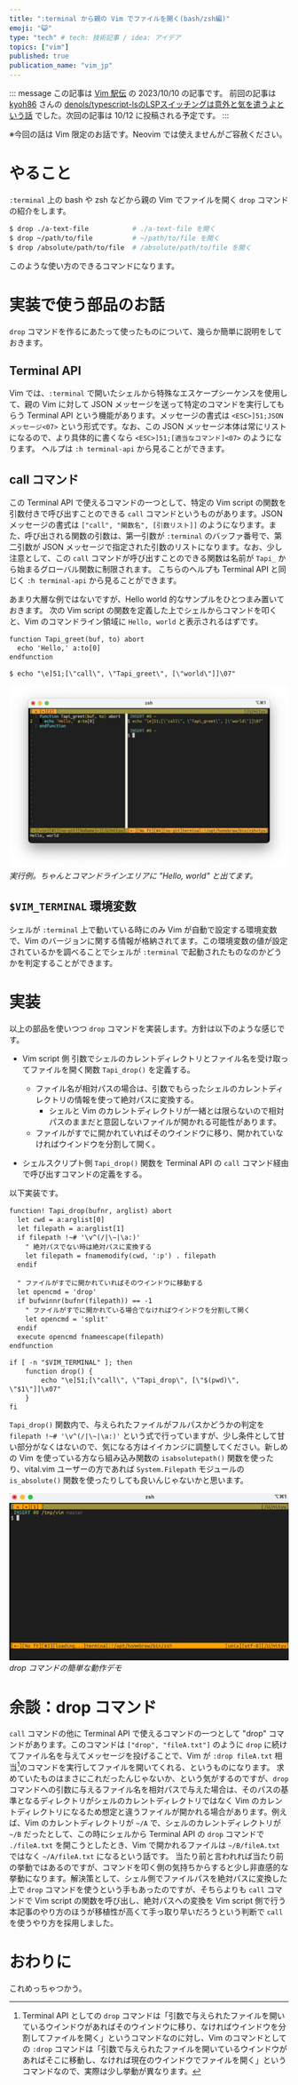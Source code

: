 ```yaml
---
title: ":terminal から親の Vim でファイルを開く(bash/zsh編)"
emoji: "😺"
type: "tech" # tech: 技術記事 / idea: アイデア
topics: ["vim"]
published: true
publication_name: "vim_jp"
---
```



::: message
この記事は [Vim 駅伝](https://vim-jp.org/ekiden/) の 2023/10/10 の記事です。
前回の記事は [kyoh86](https://zenn.dev/kyoh86) さんの [denols/typescript-lsのLSPスイッチングは意外と気を遣うよという話](https://zenn.dev/vim_jp/articles/69d26e3f7b0e35) でした。次回の記事は 10/12 に投稿される予定です。
:::

※今回の話は Vim 限定のお話です。Neovim では使えませんがご容赦ください。

# やること

`:terminal` 上の bash や zsh などから親の Vim でファイルを開く `drop` コマンドの紹介をします。

```sh
$ drop ./a-text-file           # ./a-text-file を開く
$ drop ~/path/to/file          # ~/path/to/file を開く
$ drop /absolute/path/to/file  # /absolute/path/to/file を開く
```

このような使い方のできるコマンドになります。

# 実装で使う部品のお話

`drop` コマンドを作るにあたって使ったものについて、幾らか簡単に説明をしておきます。

## Terminal API

Vim では、`:terminal` で開いたシェルから特殊なエスケープシーケンスを使用して、親の Vim に対して JSON メッセージを送って特定のコマンドを実行してもらう Terminal API という機能があります。メッセージの書式は `<ESC>]51;JSON メッセージ<07>` という形式です。なお、この JSON メッセージ本体は常にリストになるので、より具体的に書くなら `<ESC>]51;[適当なコマンド]<07>` のようになります。
ヘルプは `:h terminal-api` から見ることができます。


## call コマンド

この Terminal API で使えるコマンドの一つとして、特定の Vim script の関数を引数付きで呼び出すことのできる `call` コマンドというものがあります。JSON メッセージの書式は `["call", "関数名", [引数リスト]]` のようになります。また、呼び出される関数の引数は、第一引数が `:terminal` のバッファ番号で、第二引数が JSON メッセージで指定された引数のリストになります。なお、少し注意として、この `call` コマンドが呼び出すことのできる関数は名前が `Tapi_` から始まるグローバル関数に制限されます。
こちらのヘルプも Terminal API と同じく `:h terminal-api` から見ることができます。

あまり大層な例ではないですが、Hello world 的なサンプルをひとつまみ置いておきます。
次の Vim script の関数を定義した上でシェルからコマンドを叩くと、Vim のコマンドライン領域に `Hello, world` と表示されるはずです。

```vim:Vim script
function Tapi_greet(buf, to) abort
  echo 'Hello,' a:to[0]
endfunction
```

```sh:コマンドライン
$ echo "\e]51;[\"call\", \"Tapi_greet\", [\"world\"]]\07"
```

![](/images/vim-drop-command-tapi-helloworld-sh.png)
*実行例。ちゃんとコマンドラインエリアに "Hello, world" と出てます。*

## `$VIM_TERMINAL` 環境変数

シェルが `:terminal` 上で動いている時にのみ Vim が自動で設定する環境変数で、Vim のバージョンに関する情報が格納されてます。この環境変数の値が設定されているかを調べることでシェルが `:terminal` で起動されたものなのかどうかを判定することができます。


# 実装

以上の部品を使いつつ `drop` コマンドを実装します。方針は以下のような感じです。

- Vim script 側
    引数でシェルのカレントディレクトリとファイル名を受け取ってファイルを開く関数 `Tapi_drop()` を定義する。
    - ファイル名が相対パスの場合は、引数でもらったシェルのカレントディレクトリの情報を使って絶対パスに変換する。
        - シェルと Vim のカレントディレクトリが一緒とは限らないので相対パスのままだと意図しないファイルが開かれる可能性があります。
    - ファイルがすでに開かれていればそのウインドウに移り、開かれていなければウインドウを分割して開く。

- シェルスクリプト側
    `Tapi_drop()` 関数を Terminal API の `call` コマンド経由で呼び出すコマンドの定義をする。

以下実装です。

```vim:.vimrc など
function! Tapi_drop(bufnr, arglist) abort
  let cwd = a:arglist[0]
  let filepath = a:arglist[1]
  if filepath !~# '\v^(/|\~|\a:)'
    " 絶対パスでない時は絶対パスに変換する
    let filepath = fnamemodify(cwd, ':p') . filepath
  endif

  " ファイルがすでに開かれていればそのウインドウに移動する
  let opencmd = 'drop'
  if bufwinnr(bufnr(filepath)) == -1
    " ファイルがすでに開かれている場合でなければウインドウを分割して開く
    let opencmd = 'split'
  endif
  execute opencmd fnameescape(filepath)
endfunction
```

```bash:.bashrc など
if [ -n "$VIM_TERMINAL" ]; then
	function drop() {
		echo "\e]51;[\"call\", \"Tapi_drop\", [\"$(pwd)\", \"$1\"]]\x07"
	}
fi
```


`Tapi_drop()` 関数内で、与えられたファイルがフルパスかどうかの判定を `filepath !~# '\v^(/|\~|\a:)'` という式で行っていますが、少し条件として甘い部分がなくはないので、気になる方はイイカンジに調整してください。新しめの Vim を使っている方なら組み込み関数の `isabsolutepath()` 関数を使ったり、vital.vim ユーザーの方であれば `System.Filepath` モジュールの `is_absolute()` 関数を使ったりしても良いんじゃないかと思います。

![](/images/vim-drop-command-demo.gif)
*drop コマンドの簡単な動作デモ*


# 余談：drop コマンド

`call` コマンドの他に Terminal API で使えるコマンドの一つとして "drop" コマンドがあります。このコマンドは `["drop", "fileA.txt"]` のように `drop` に続けてファイル名を与えてメッセージを投げることで、Vim が `:drop fileA.txt` 相当[^1]のコマンドを実行してファイルを開いてくれる、というものになります。
求めていたものはまさにこれだったんじゃないか、という気がするのですが、`drop` コマンドへの引数に与えるファイル名を相対パスで与えた場合は、そのパスの基準となるディレクトリがシェルのカレントディレクトリではなく Vim のカレントディレクトリになるため想定と違うファイルが開かれる場合があります。例えば、Vim のカレントディレクトリが `~/A` で、シェルのカレントディレクトリが `~/B` だったとして、この時にシェルから Terminal API の `drop` コマンドで `./fileA.txt` を開こうとしたとき、Vim で開かれるファイルは `~/B/fileA.txt` ではなく `~/A/fileA.txt` になるという話です。
当たり前と言われれば当たり前の挙動ではあるのですが、コマンドを叩く側の気持ちからすると少し非直感的な挙動になります。解決策として、シェル側でファイルパスを絶対パスに変換した上で `drop` コマンドを使うという手もあったのですが、そちらよりも `call` コマンドで Vim script の関数を呼び出し、絶対パスへの変換を Vim script 側で行う本記事のやり方のほうが移植性が高くて手っ取り早いだろうという判断で `call` を使うやり方を採用しました。


# おわりに

これめっちゃつかう。

[^1]: Terminal API としての `drop` コマンドは「引数で与えられたファイルを開いているウインドウがあればそのウインドウに移り、なければウインドウを分割してファイルを開く」というコマンドなのに対し、Vim のコマンドとしての `:drop` コマンドは「引数で与えられたファイルを開いているウインドウがあればそこに移動し、なければ現在のウインドウでファイルを開く」というコマンドなので、実際は少し挙動が異なります。

